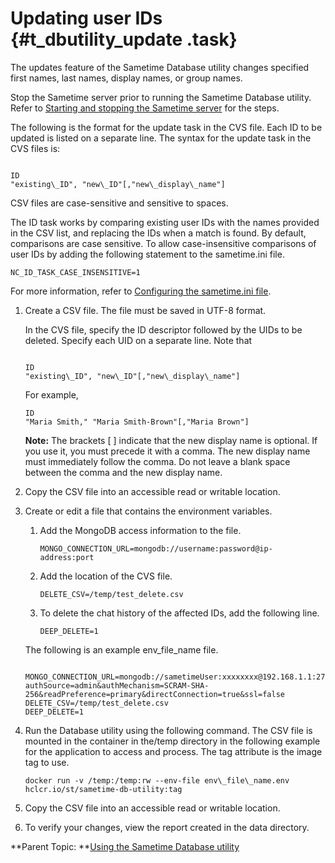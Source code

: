 # Updating user IDs {#t_dbutility_update .task}

The updates feature of the Sametime Database utility changes specified first names, last names, display names, or group names.

Stop the Sametime server prior to running the Sametime Database utility. Refer to [Starting and stopping the Sametime server](starting_and_stopping_servers.md) for the steps.

The following is the format for the update task in the CVS file. Each ID to be updated is listed on a separate line. The syntax for the update task in the CVS files is:

``` {#codeblock_hnz_1bs_ryb}

ID
"existing\_ID", "new\_ID"[,"new\_display\_name"]​
```

CSV files are case-sensitive and sensitive to spaces.

The ID task works by comparing existing user IDs with the names provided in the CSV list, and replacing the IDs when a match is found. By default, comparisons are case sensitive. To allow case-insensitive comparisons of user IDs by adding the following statement to the sametime.ini file.

```
NC_ID_TASK_CASE_INSENSITIVE=1
```

For more information, refer to [Configuring the sametime.ini file](chat_configuring_sametimeini.md).

1.  Create a CSV file. The file must be saved in UTF-8 format.

    In the CVS file, specify the ID descriptor followed by the UIDs to be deleted. Specify each UID on a separate line. Note that

    ``` {#codeblock_h5c_d2s_ryb}
    
    ID
    "existing\_ID", "new\_ID"[,"new\_display\_name"]​
    
    ```

    For example,

    ``` {#codeblock_hgk_k2s_ryb}
    ID
    "Maria Smith," "Maria Smith-Brown"[,"Maria Brown"]
    ```

    **Note:** The brackets \[ \] indicate that the new display name is optional. If you use it, you must precede it with a comma. The new display name must immediately follow the comma. Do not leave a blank space between the comma and the new display name.

2.  Copy the CSV file into an accessible read or writable location.

3.  Create or edit a file that contains the environment variables.

    1.  Add the MongoDB access information to the file.

        ``` {#codeblock_exm_trr_ryb}
        MONGO_CONNECTION_URL=mongodb://username:password@ip-address:port​
        ```

    2.  Add the location of the CVS file.

        ``` {#codeblock_all_xrr_ryb}
        DELETE_CSV=/temp/test_delete.csv
        ```

    3.  To delete the chat history of the affected IDs, add the following line.

        ``` {#codeblock_q5h_1sr_ryb}
        DEEP_DELETE=1
        ```

    The following is an example env\_file\_name file.

    ``` {#codeblock_k4g_qgx_ryb}
    
    MONGO_CONNECTION_URL=mongodb://sametimeUser:xxxxxxxx@192.168.1.1:27017/admin?authSource=admin&authMechanism=SCRAM-SHA-256&readPreference=primary&directConnection=true&ssl=false
    DELETE_CSV=/temp/test_delete.csv
    DEEP_DELETE=1
    ```

4.  Run the Database utility using the following command. The CSV file is mounted in the container in the/temp directory in the following example for the application to access and process. The tag attribute is the image tag to use.

    ``` {#codeblock_ub4_5nk_nvb}
    docker run -v /temp:/temp:rw --env-file env\_file\_name.env hclcr.io/st/sametime-db-utility:tag
    ```

5.  Copy the CSV file into an accessible read or writable location.

6.  To verify your changes, view the report created in the data directory.


**Parent Topic:  **[Using the Sametime Database utility](c_dbutility.md)

